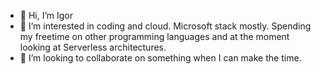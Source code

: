 - 👋 Hi, I’m Igor
- 👀 I’m interested in coding and cloud. Microsoft stack mostly.  Spending my freetime on other programming languages and at the moment looking at Serverless architectures.
- 💞️ I’m looking to collaborate on something when I can make the time.

<!---
ivwivw/ivwivw is a ✨ special ✨ repository because its `README.md` (this file) appears on your GitHub profile.
You can click the Preview link to take a look at your changes.
--->
